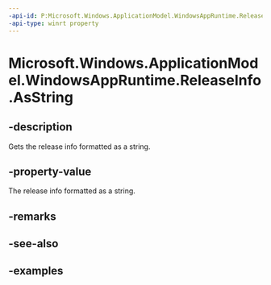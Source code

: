 ```yaml
---
-api-id: P:Microsoft.Windows.ApplicationModel.WindowsAppRuntime.ReleaseInfo.AsString
-api-type: winrt property
---
```


# Microsoft.Windows.ApplicationModel.WindowsAppRuntime.ReleaseInfo.AsString

<!--
public static string AsString { get; }
-->


## -description

Gets the release info formatted as a string.

## -property-value

The release info formatted as a string.

## -remarks

## -see-also

## -examples
